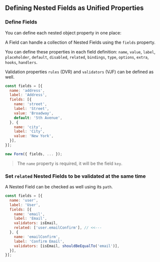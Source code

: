 ## Defining Nested Fields as Unified Properties

### Define Fields

You can define each nested object property in one place:

A Field can handle a collection of Nested Fields using the `fields` property.

You can define these properties in each field definition: `name`, `value`, `label`, `placeholder`, `default`, `disabled`, `related`, `bindings`, `type`, `options`, `extra`, `hooks`, `handlers`.

Validation properties `rules` (DVR) and `validators` (VJF) can be defined as well.

```javascript
const fields = [{
  name: 'address',
  label: 'Address',
  fields: [{
    name: 'street',
    label: 'Street',
    value: 'Broadway',
    default: '5th Avenue',
  }, {
    name: 'city',
    label: 'City',
    value: 'New York',
  }],
}];

new Form({ fields, ... });
```

> The `name` property is required, it will be the field `key`.

### Set `related` Nested Fields to be validated at the same time

A Nested Field can be checked as well using its `path`.

```javascript
const fields = [{
  name: 'user',
  label: 'User',
  fields: [{
    name: 'email',
    label: 'Email',
    validators: isEmail,
    related: ['user.emailConfirm'], // <<---
  }, {
    name: 'emailConfirm',
    label: 'Confirm Email',
    validators: [isEmail, shouldBeEqualTo('email')],
  }],
}];
```
